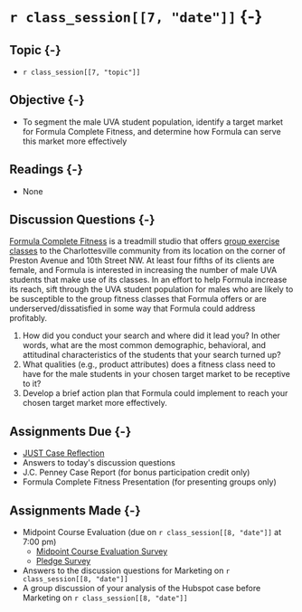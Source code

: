 # `r class_session[[7, "date"]]` {-}

## Topic {-}

- `r class_session[[7, "topic"]]`

## Objective {-}

- To segment the male UVA student population, identify a target market for
Formula Complete Fitness, and determine how Formula can serve this market more
effectively

## Readings {-}

- None

## Discussion Questions {-}
[Formula Complete Fitness][] is a treadmill studio that offers [group exercise
classes][] to the Charlottesville community from its location on the corner of
Preston Avenue and 10th Street NW. At least four fifths of its clients are
female, and Formula is interested in increasing the number of male UVA students
that make use of its classes. In an effort to help Formula increase its reach,
sift through the UVA student population for males who are likely to be
susceptible to the group fitness classes that Formula offers or are
underserved/dissatisfied in some way that Formula could address profitably.

1. How did you conduct your search and where did it lead you? In other words,
what are the most common demographic, behavioral, and attitudinal
characteristics of the students that your search turned up?
2. What qualities (e.g., product attributes) does a fitness class need to have
for the male students in your chosen target market to be receptive to it?
3. Develop a brief action plan that Formula could implement to reach your chosen
target market more effectively.

## Assignments Due {-}

- [JUST Case Reflection][just-case-reflection]
- Answers to today's discussion questions
- J.C. Penney Case Report (for bonus participation credit only)
- Formula Complete Fitness Presentation (for presenting groups only)

## Assignments Made {-}

- Midpoint Course Evaluation (due on `r class_session[[8, "date"]]` at 7:00 pm)
    - [Midpoint Course Evaluation Survey][]
    - [Pledge Survey][]
- Answers to the discussion questions for Marketing on `r class_session[[8,
"date"]]`
- A group discussion of your analysis of the Hubspot case before Marketing on 
`r class_session[[8, "date"]]`

[Formula Complete Fitness]: https://www.formulacompletefitness.com/
[group exercise classes]: https://www.formulacompletefitness.com/our-classes
[just-case-reflection]: https://forms.gle/8JcDNRsskrgyW76c9
[Midpoint Course Evaluation Survey]: https://forms.gle/iMzbSVjojpspBwBL6
[Pledge Survey]: https://forms.gle/EDd6j8ipwL5xCrh17
